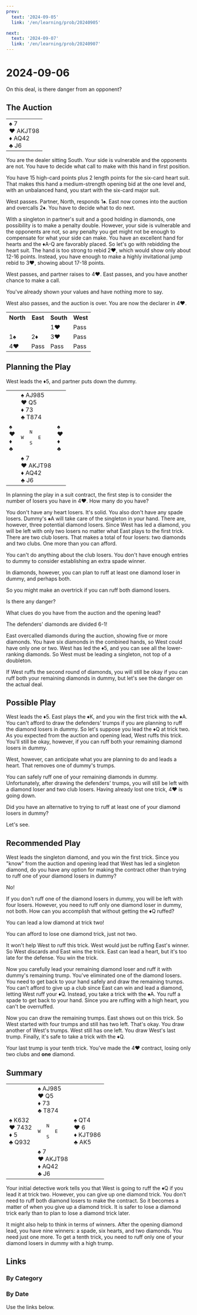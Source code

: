 ```yaml
---
prev:
  text: '2024-09-05'
  link: '/en/learning/prob/20240905'

next:
  text: '2024-09-07'
  link: '/en/learning/prob/20240907'
---
```


# 2024-09-06

On this deal, is there danger from an opponent?

<Badge type="warning" text="Play"/>

## The Auction

<table class="hand">
	<tr>
		<td>♠ 7<br>♥ AKJT98<br>♦ AQ42<br>♣ J6</td>
	</tr>
</table>

You are the dealer sitting South. Your side is vulnerable and the opponents are not. You have to decide what call to make with this hand in first position.

You have 15 high-card points plus 2 length points for the six-card heart suit. That makes this hand a medium-strength opening bid at the one level and, with an unbalanced hand, you start with the six-card major suit.

West passes. Partner, North, responds 1♠. East now comes into the auction and overcalls 2♦. You have to decide what to do next.

With a singleton in partner's suit and a good holding in diamonds, one possibility is to make a penalty double. However, your side is vulnerable and the opponents are not, so any penalty you get might not be enough to compensate for what your side can make. You have an excellent hand for hearts and the ♦A-Q are favorably placed. So let's go with rebidding the heart suit. The hand is too strong to rebid 2♥, which would show only about 12-16 points. Instead, you have enough to make a highly invitational jump rebid to 3♥, showing about 17-18 points.

West passes, and partner raises to 4♥. East passes, and you have another chance to make a call.

You've already shown your values and have nothing more to say.

West also passes, and the auction is over. You are now the declarer in 4♥.

<table class="auction">
	<tr>
		<th>North</th>
		<th>East</th>
		<th>South</th>
		<th>West</th>
	</tr>
	<tr>
		<td></td>
		<td></td>
		<td>1♥</td>
		<td>Pass</td>
	</tr>
	<tr>
		<td>1♠</td>
		<td>2♦</td>
		<td>3♥</td>
		<td>Pass</td>
	</tr>
	<tr>
		<td>4♥</td>
		<td>Pass</td>
		<td>Pass</td>
		<td>Pass</td>
	</tr>
</table>

## Planning the Play

West leads the ♦5, and partner puts down the dummy.

<table class="deal">
	<tr>
		<td></td>
		<td>♠ AJ985<br>♥ Q5<br>♦ 73<br>♣ T874</td>
		<td></td>
	</tr>
	<tr>
		<td>♠ <br>♥ <br>♦ <br>♣ </td>
		<td><pre>   N<br>W     E<br>   S</pre></td>
		<td>♠ <br>♥ <br>♦ <br>♣ </td>
	</tr>
	<tr>
		<td></td>
		<td>♠ 7<br>♥ AKJT98<br>♦ AQ42<br>♣ J6</td>
		<td></td>
	</tr>
</table>

In planning the play in a suit contract, the first step is to consider the number of losers you have in 4♥. How many do you have?

You don't have any heart losers. It's solid. You also don't have any spade losers. Dummy's ♠A will take care of the singleton in your hand. There are, however, three potential diamond losers. Since West has led a diamond, you will be left with only two losers no matter what East plays to the first trick. There are two club losers. That makes a total of four losers: two diamonds and two clubs. One more than you can afford.

You can't do anything about the club losers. You don't have enough entries to dummy to consider establishing an extra spade winner.

In diamonds, however, you can plan to ruff at least one diamond loser in dummy, and perhaps both.

So you might make an overtrick if you can ruff both diamond losers.

Is there any danger?

What clues do you have from the auction and the opening lead?

The defenders' diamonds are divided 6-1!

East overcalled diamonds during the auction, showing five or more diamonds. You have six diamonds in the combined hands, so West could have only one or two. West has led the ♦5, and you can see all the lower-ranking diamonds. So West must be leading a singleton, not top of a doubleton.

If West ruffs the second round of diamonds, you will still be okay if you can ruff both your remaining diamonds in dummy, but let's see the danger on the actual deal.

## Possible Play

West leads the ♦5. East plays the ♦K, and you win the first trick with the ♦A. You can't afford to draw the defenders' trumps if you are planning to ruff the diamond losers in dummy. So let's suppose you lead the ♦Q at trick two. As you expected from the auction and opening lead, West ruffs this trick. You'll still be okay, however, if you can ruff both your remaining diamond losers in dummy.

West, however, can anticipate what you are planning to do and leads a heart. That removes one of dummy's trumps.

You can safely ruff one of your remaining diamonds in dummy. Unfortunately, after drawing the defenders' trumps, you will still be left with a diamond loser and two club losers. Having already lost one trick, 4♥ is going down.

Did you have an alternative to trying to ruff at least one of your diamond losers in dummy?

Let's see.

## Recommended Play

West leads the singleton diamond, and you win the first trick. Since you "know" from the auction and opening lead that West has led a singleton diamond, do you have any option for making the contract other than trying to ruff one of your diamond losers in dummy?

No!

If you don't ruff one of the diamond losers in dummy, you will be left with four losers. However, you need to ruff only one diamond loser in dummy, not both. How can you accomplish that without getting the ♦Q ruffed?

You can lead a low diamond at trick two!

You can afford to lose one diamond trick, just not two.

It won't help West to ruff this trick. West would just be ruffing East's winner. So West discards and East wins the trick. East can lead a heart, but it's too late for the defense. You win the trick.

Now you carefully lead your remaining diamond loser and ruff it with dummy's remaining trump. You've eliminated one of the diamond losers. You need to get back to your hand safely and draw the remaining trumps. You can't afford to give up a club since East can win and lead a diamond, letting West ruff your ♦Q. Instead, you take a trick with the ♠A. You ruff a spade to get back to your hand. Since you are ruffing with a high heart, you can't be overruffed.

Now you can draw the remaining trumps. East shows out on this trick. So West started with four trumps and still has two left. That's okay. You draw another of West's trumps. West still has one left. You draw West's last trump. Finally, it's safe to take a trick with the ♦Q.

Your last trump is your tenth trick. You've made the 4♥ contract, losing only two clubs and **one** diamond.

## Summary

<table class="deal">
	<tr>
		<td></td>
		<td>♠ AJ985<br>♥ Q5<br>♦ 73<br>♣ T874</td>
		<td></td>
	</tr>
	<tr>
		<td>♠ K632<br>♥ 7432<br>♦ 5<br>♣ Q932</td>
		<td><pre>   N<br>W     E<br>   S</pre></td>
		<td>♠ QT4<br>♥ 6<br>♦ KJT986<br>♣ AK5</td>
	</tr>
	<tr>
		<td></td>
		<td>♠ 7<br>♥ AKJT98<br>♦ AQ42<br>♣ J6</td>
		<td></td>
	</tr>
</table>

Your initial detective work tells you that West is going to ruff the ♦Q if you lead it at trick two. However, you can give up one diamond trick. You don't need to ruff both diamond losers to make the contract. So it becomes a matter of when you give up a diamond trick. It is safer to lose a diamond trick early than to plan to lose a diamond trick later.

It might also help to think in terms of winners. After the opening diamond lead, you have nine winners: a spade, six hearts, and two diamonds. You need just one more. To get a tenth trick, you need to ruff only one of your diamond losers in dummy with a high trump.

## Links

[<Badge type="tip" text="Go to Practice"/>](/en/practice/prob/20240906)

### By Category

[<Badge type="tip" text="<--"/>](/en/learning/prob/20240905)
[<Badge type="tip" text="Calendar"/>](/en/learning/calendar/202409)
[<Badge type="tip" text="-->"/>](/en/learning/prob/20240907)

### By Date

Use the links below.